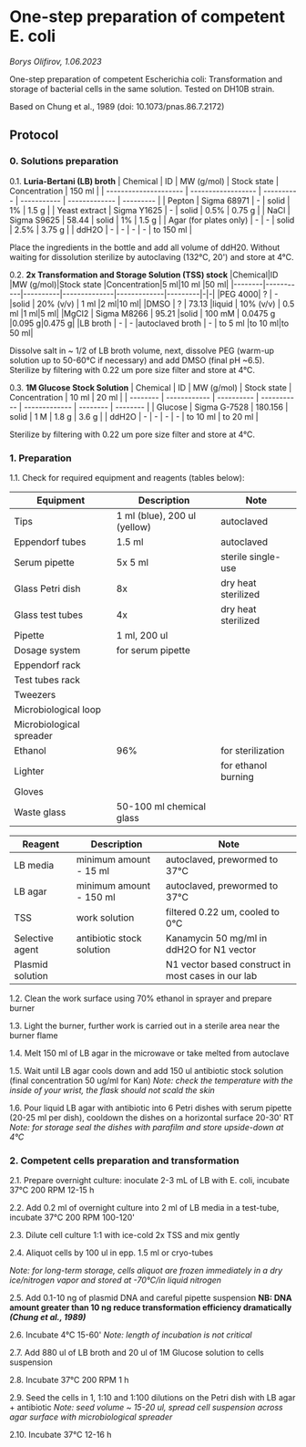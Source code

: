One-step preparation of competent E. coli
====================================

*Borys Olifirov, 1.06.2023*

One-step preparation of competent Escherichia coli: Transformation and storage of bacterial cells in the same solution.
Tested on DH10B strain.

Based on Chung et al., 1989 (doi: 10.1073/pnas.86.7.2172)


## Protocol
### 0. Solutions preparation
0.1. **Luria-Bertani (LB) broth**
| Chemical              | ID                 | MW (g/mol) | Stock state | Concentration | 150 ml    |
| --------------------- | ------------------ | ---------- | ----------- | ------------- | --------- |
| Pepton                | Sigma 68971 | -          | solid       | 1%            | 1.5 g     |
| Yeast extract         | Sigma Y1625   | -          | solid       | 0.5%          | 0.75 g    |
| NaCl                  | Sigma S9625        | 58.44      | solid       | 1%            | 1.5 g     |
| Agar (for plates only) | -                  | -          | solid       | 2.5%          | 3.75 g    |
| ddH2O                 | -                  | -          | -           | -             | to 150 ml |

Place the ingredients in the bottle and add all volume of ddH20.  Without waiting for dissolution sterilize by autoclaving (132°C, 20') and store at 4°C.

0.2. **2x Transformation and Storage Solution (TSS) stock**
|Chemical|ID         |MW (g/mol)|Stock state   |Concentration|5 ml|10 ml    |50 ml|
|--------|-----------|----------|--------------|-------------|---------|-|-|
|PEG 4000| ? | -        |solid         | 20% (v/v)  | 1 ml |2 ml|10 ml|
|DMSO    | ?        | 73.13    |liquid        | 10% (v/v)   | 0.5 ml |1 ml|5 ml|
|MgCl2   | Sigma M8266 | 95.21    |solid         | 100 mM      | 0.0475 g |0.095 g|0.475 g|
|LB broth | - | - |autoclaved broth | - | to 5 ml |to 10 ml|to 50 ml|

Dissolve salt in \~ 1/2 of LB broth volume, next, dissolve PEG (warm-up solution up to 50-60°C if necessary) and add DMSO (final pH ~6.5). Sterilize by filtering with 0.22 um pore size filter and store at 4°C.

0.3. **1M Glucose Stock Solution**
| Chemical | ID           | MW (g/mol) | Stock state | Concentration | 10 ml    | 20 ml    |
| -------- | ------------ | ---------- | ----------- | ------------- | -------- | -------- |
| Glucose  | Sigma G-7528 | 180.156    | solid       | 1 M           | 1.8 g    | 3.6 g    |
| ddH2O    | -            | -          | -           | -             | to 10 ml | to 20 ml |

Sterilize by filtering with 0.22 um pore size filter and store at 4°C.


### 1. Preparation
1.1. Check for required equipment and reagents (tables below):

| **Equipment**            | Description                  | Note                |
| ------------------------ | ---------------------------- | ------------------- |
| Tips                     | 1 ml (blue), 200 ul (yellow) | autoclaved          |
| Eppendorf tubes          | 1.5 ml                       | autoclaved          |
| Serum pipette            | 5x 5 ml                      | sterile single-use  |
| Glass Petri dish         | 8x                           | dry heat sterilized |
| Glass test tubes         | 4x                           | dry heat sterilized |
| Pipette                  | 1 ml, 200 ul                 |                     |
| Dosage system            | for serum pipette            |                     |
| Eppendorf rack           |                              |                     |
| Test tubes rack          |                              |                     |
| Tweezers                 |                              |                     |
| Microbiological loop     |                              |                     |
| Microbiological spreader |                              |                     |
| Ethanol                  | 96%                          | for sterilization   |
| Lighter                  |                              | for ethanol burning |
| Gloves                   |                              |                     |
| Waste glass              | 50-100 ml chemical glass     |                     |

| **Reagent**      | Description               | Note                                               |
| ---------------- | ------------------------- | -------------------------------------------------- |
| LB media         | minimum amount - 15 ml    | autoclaved, prewormed to 37°C                      |
| LB agar          | minimum amount - 150 ml   | autoclaved, prewormed to 37°C                      |
| TSS              | work solution             | filtered 0.22 um, cooled to 0°C                    |
| Selective agent  | antibiotic stock solution | Kanamycin 50 mg/ml in ddH2O for N1 vector          |
| Plasmid solution |                           | N1 vector based construct in most cases in our lab |

1.2. Clean the work surface using 70% ethanol in sprayer and prepare burner

1.3. Light the burner, further work is carried out in a sterile area near the burner flame

1.4. Melt 150 ml of LB agar in the microwave or take melted from autoclave

1.5. Wait until LB agar cools down and add 150 ul antibiotic stock solution (final concentration 50 ug/ml for Kan)
*Note: check the temperature with the inside of your wrist, the flask should not scald the skin*
    
1.6. Pour liquid LB agar with antibiotic into 6 Petri dishes with serum pipette (20-25 ml per dish), cooldown the dishes on a horizontal surface 20-30' RT
*Note: for storage seal the dishes with parafilm and store upside-down at 4°C*


### 2. Competent cells preparation and transformation
2.1. Prepare overnight culture: inoculate 2-3 mL of LB with E. coli, incubate 37°C 200 RPM 12-15 h

2.2. Add 0.2 ml of overnight culture into 2 ml of LB media in a test-tube, incubate 37°C 200 RPM 100-120'

2.3. Dilute cell culture 1:1 with ice-cold 2x TSS and mix gently

2.4. Aliquot cells by 100 ul in epp. 1.5 ml or cryo-tubes

_Note: for long-term storage, cells aliquot are frozen immediately in a dry ice/nitrogen vapor and stored at -70°C/in liquid nitrogen_

2.5. Add 0.1-10 ng of plasmid DNA and careful pipette suspension
**NB: DNA amount greater than 10 ng reduce transformation efficiency dramatically _(Chung et al., 1989)_** 

2.6. Incubate 4°C 15-60'
_Note: length of incubation is not critical_

2.7. Add 880 ul of LB broth and 20 ul of 1M Glucose solution to cells suspension

2.8. Incubate 37°C 200 RPM 1 h

2.9. Seed the cells in 1,  1:10 and 1:100 dilutions on the Petri dish with LB agar + antibiotic
*Note: seed volume \~ 15-20 ul, spread cell suspension across agar surface with microbiological spreader*

2.10. Incubate 37°C 12-16 h
